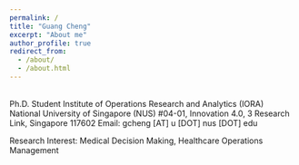 ```yaml
---
permalink: /
title: "Guang Cheng"
excerpt: "About me"
author_profile: true
redirect_from: 
  - /about/
  - /about.html
---  
```

  
<br/>  
Ph.D. Student  
Institute of Operations Research and Analytics (IORA)   
National University of Singapore (NUS)  
#04-01, Innovation 4.0, 3 Research Link, Singapore 117602  
Email: gcheng [AT] u [DOT] nus [DOT] edu  

Research Interest: Medical Decision Making, Healthcare Operations Management